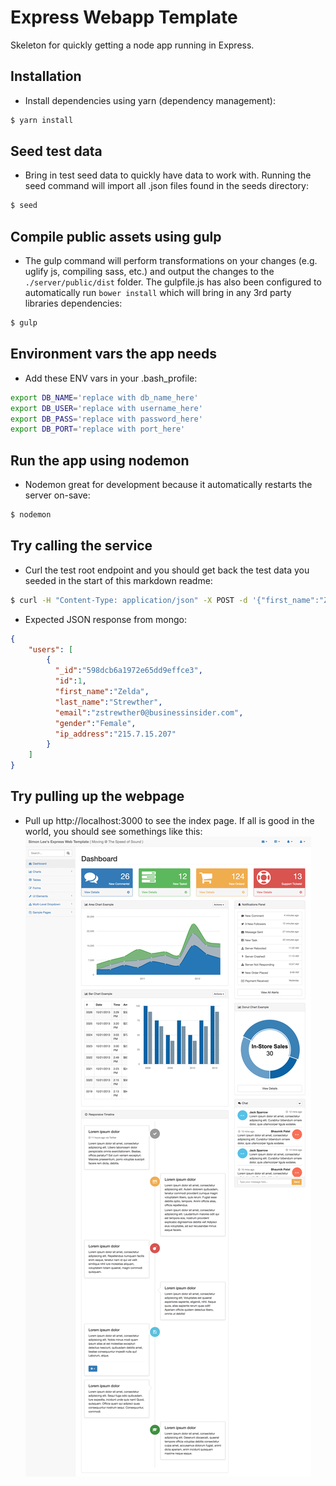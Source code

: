 # Express Webapp Template

Skeleton for quickly getting a node app running in Express.

## Installation
  * Install dependencies using yarn (dependency management):

  ```bash
  $ yarn install
  ```

## Seed test data
  * Bring in test seed data to quickly have data to work with. Running the seed command will import all .json files found in the seeds directory:

  ```bash
  $ seed
  ```

## Compile public assets using gulp

  * The gulp command will perform transformations on your changes (e.g. uglify js, compiling sass, etc.) and output the changes to the `./server/public/dist` folder. The gulpfile.js has also been configured to automatically run `bower install` which will bring in any 3rd party libraries dependencies:

   ```bash
   $ gulp
   ```



## Environment vars the app needs

  * Add these ENV vars in your .bash_profile:
  
  ```bash
  export DB_NAME='replace with db_name_here'
  export DB_USER='replace with username_here'
  export DB_PASS='replace with password_here'
  export DB_PORT='replace with port_here'
  ```

## Run the app using nodemon

  * Nodemon great for development because it automatically restarts the server on-save:

  ```bash
  $ nodemon
  ```

## Try calling the service

  * Curl the test root endpoint and you should get back the test data you seeded in the start of this markdown readme:

  ```bash
  $ curl -H "Content-Type: application/json" -X POST -d '{"first_name":"Zelda"}' http://localhost:3000/users
  ```

  * Expected JSON response from mongo:
  
  ```json
  {
      "users": [
          {
            "_id":"598dcb6a1972e65dd9effce3",
            "id":1,
            "first_name":"Zelda",
            "last_name":"Strewther",
            "email":"zstrewther0@businessinsider.com",
            "gender":"Female",
            "ip_address":"215.7.15.207"
          }
      ]
  }
  ```
  
## Try pulling up the webpage
  
  * Pull up http://localhost:3000 to see the index page. If all is good in the world, you should see somethings like this:
  ![alt text](server/public/src/images/example-dashboard.png "Example Dashboard Image")

  